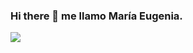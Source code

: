 ### Hi there 👋 me llamo María Eugenia.
<div id= "header" aling = "center">
<img src = "https://arts.giphy.com/wp-content/uploads/2017/11/giphy-14.gif" whidth = "200"/>

</div>
<!--
**meg19831/meg19831** is a ✨ _special_ ✨ repository because its `README.md` (this file) appears on your GitHub profile.

Here are some ideas to get you started:

- 🔭 I’m currently working on ...
- 🌱 I’m currently learning ...
- 👯 I’m looking to collaborate on ...
- 🤔 I’m looking for help with ...
- 💬 Ask me about ...
- 📫 How to reach me: ...
- 😄 Pronouns: ...
- ⚡ Fun fact: ...
-->
